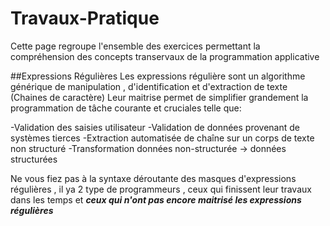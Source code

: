 # Travaux-Pratique

Cette page regroupe l'ensemble des exercices permettant la compréhension des concepts transervaux de la programmation applicative

##Expressions Régulières
Les expressions régulière sont un algorithme générique de manipulation , d'identification et d'extraction de texte (Chaines de caractère) 
Leur maitrise permet de simplifier grandement la programmation de tâche courante et cruciales telle que:

-Validation des saisies utilisateur
-Validation de données provenant de systèmes tierces
-Extraction automatisée de chaîne sur un corps de texte non structuré
-Transformation données non-structurée -> données structurées

Ne vous fiez pas à la syntaxe déroutante des masques d'expressions régulières , il ya 2 type de programmeurs , ceux qui finissent leur travaux
dans les temps et  _**ceux qui n'ont pas encore maitrisé les expressions régulières**_

